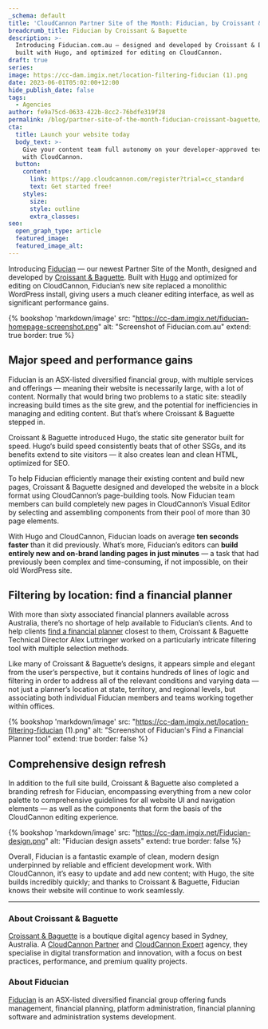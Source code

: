 ```yaml
---
_schema: default
title: 'CloudCannon Partner Site of the Month: Fiducian, by Croissant & Baguette'
breadcrumb_title: Fiducian by Croissant & Baguette
description: >-
  Introducing Fiducian.com.au — designed and developed by Croissant & Baguette,
  built with Hugo, and optimized for editing on CloudCannon.
draft: true
series:
image: https://cc-dam.imgix.net/location-filtering-fiducian (1).png
date: 2023-06-01T05:02:00+12:00
hide_publish_date: false
tags:
  - Agencies
author: fe9a75cd-0633-422b-8cc2-76bdfe319f28
permalink: /blog/partner-site-of-the-month-fiducian-croissant-baguette/
cta:
  title: Launch your website today
  body_text: >-
    Give your content team full autonomy on your developer-approved tech stack
    with CloudCannon.
  button:
    content:
      link: https://app.cloudcannon.com/register?trial=cc_standard
      text: Get started free!
    styles:
      size:
      style: outline
      extra_classes:
seo:
  open_graph_type: article
  featured_image:
  featured_image_alt:
---
```

Introducing [Fiducian](https://www.fiducian.com.au/) — our newest Partner Site of the Month, designed and developed by [Croissant & Baguette](https://cloudcannon.com/experts/croissant-baguette/). Built with [Hugo](https://cloudcannon.com/hugo-cms/) and optimized for editing on CloudCannon, Fiducian’s new site replaced a monolithic WordPress install, giving users a much cleaner editing interface, as well as significant performance gains.

{% bookshop 'markdown/image' src: "https://cc-dam.imgix.net/fiducian-homepage-screenshot.png" alt: "Screenshot of Fiducian.com.au" extend: true border: true %}

## Major speed and performance gains

Fiducian is an ASX-listed diversified financial group, with multiple services and offerings — meaning their website is necessarily large, with a lot of content. Normally that would bring two problems to a static site: steadily increasing build times as the site grew, and the potential for inefficiencies in managing and editing content. But that’s where Croissant & Baguette stepped in.

Croissant & Baguette introduced Hugo, the static site generator built for speed. Hugo‘s build speed consistently beats that of other SSGs, and its benefits extend to site visitors — it also creates lean and clean HTML, optimized for SEO.

To help Fiducian efficiently manage their existing content and build new pages, Croissant & Baguette designed and developed the website in a block format using CloudCannon’s page-building tools. Now Fiducian team members can build completely new pages in CloudCannon’s Visual Editor by selecting and assembling components from their pool of more than 30 page elements.

With Hugo and CloudCannon, Fiducian loads on average **ten seconds faster** than it did previously. What’s more, Fiducian’s editors can **build entirely new and on-brand landing pages in just minutes** — a task that had previously been complex and time-consuming, if not impossible, on their old WordPress site.

## Filtering by location: find a financial planner

With more than sixty associated financial planners available across Australia, there’s no shortage of help available to Fiducian’s clients. And to help clients&nbsp;[find a financial planner](https://www.fiducian.com.au/financial-advice/find-a-financial-planner/) closest to them, Croissant & Baguette Technical Director Alex Luttringer worked on a particularly intricate filtering tool with multiple selection methods.

Like many of Croissant & Baguette’s designs, it appears simple and elegant from the user’s perspective, but it contains hundreds of lines of logic and filtering in order to address all of the relevant conditions and varying data — not just a planner’s location at state, territory, and regional levels, but associating both individual Fiducian members and teams working together within offices.

{% bookshop 'markdown/image' src: "https://cc-dam.imgix.net/location-filtering-fiducian (1).png" alt: "Screenshot of Fiducian's Find a Financial Planner tool" extend: true border: false %}

## **Comprehensive design refresh**

In addition to the full site build, Croissant & Baguette also completed a branding refresh for Fiducian, encompassing everything from a new color palette to comprehensive guidelines for all website UI and navigation elements — as well as the components that form the basis of the CloudCannon editing experience.

{% bookshop 'markdown/image' src: "https://cc-dam.imgix.net/Fiducian-design.png" alt: "Fiducian design assets" extend: true border: false %}

Overall, Fiducian is a fantastic example of clean, modern design underpinned by reliable and efficient development work. With CloudCannon, it’s easy to update and add new content; with Hugo, the site builds incredibly quickly; and thanks to Croissant & Baguette, Fiducian knows their website will continue to work seamlessly.

---

### About Croissant & Baguette

[Croissant & Baguette](https://croissantbaguette.com.au) is a boutique digital agency based in Sydney, Australia. A <a target="_blank" href="https://cloudcannon.com/partner-program/">CloudCannon Partner</a> and <a target="_blank" href="https://cloudcannon.com/experts/">CloudCannon Expert</a>&nbsp;agency, they specialise in digital transformation and innovation, with a focus on best practices, performance, and premium quality projects.

### About Fiducian

[Fiducian](https://www.fiducian.com.au/) is an ASX-listed diversified financial group offering funds management, financial planning, platform administration, financial planning software and administration systems development.